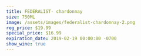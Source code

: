 ```yaml
---
title: FEDERALIST- chardonnay
size: 750ML
image: /assets/images/federalist-chardonnay-2.png
reg_price: $19.99
special_price: $16.99
expiration_date: 2019-02-19 00:00:00 -0700
show_wine: true
---
```


